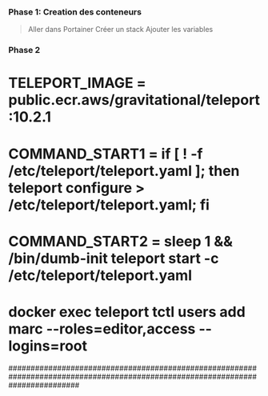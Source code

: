 ### Phase 1: Creation des conteneurs
> Aller dans Portainer
> Créer un stack
> Ajouter les variables

### Phase 2

# TELEPORT_IMAGE =  public.ecr.aws/gravitational/teleport:10.2.1
# COMMAND_START1 =  if [ ! -f /etc/teleport/teleport.yaml ]; then teleport configure > /etc/teleport/teleport.yaml; fi
# COMMAND_START2 =  sleep 1 && /bin/dumb-init teleport start -c /etc/teleport/teleport.yaml
# 
# docker exec teleport tctl users add marc --roles=editor,access --logins=root
################################################################################################################################


